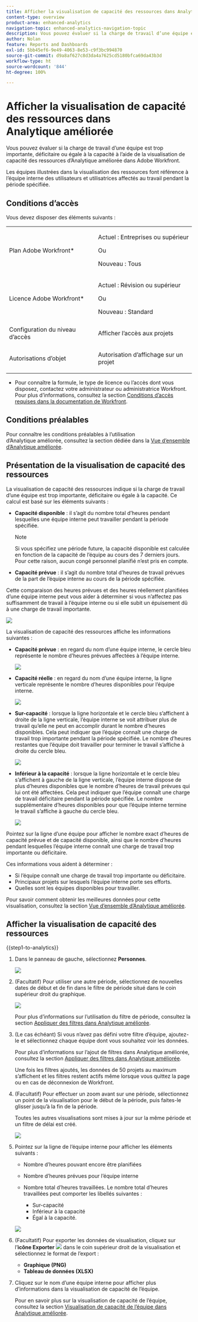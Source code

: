 ```yaml
---
title: Afficher la visualisation de capacité des ressources dans Analytique améliorée
content-type: overview
product-area: enhanced-analytics
navigation-topic: enhanced-analytics-navigation-topic
description: Vous pouvez évaluer si la charge de travail d’une équipe est trop importante, déficitaire ou égale à la capacité à l’aide de la visualisation de capacité des ressources d’Analytique améliorée dans Adobe Workfront.
author: Nolan
feature: Reports and Dashboards
exl-id: 5bb45ef6-9e49-4063-8e53-c9f3bc994870
source-git-commit: d9a8af627c8d3da4a7625cd5180bfca69da43b3d
workflow-type: ht
source-wordcount: '844'
ht-degree: 100%

---
```


# Afficher la visualisation de capacité des ressources dans Analytique améliorée

<!--Audited: 01/2024-->

Vous pouvez évaluer si la charge de travail d’une équipe est trop importante, déficitaire ou égale à la capacité à l’aide de la visualisation de capacité des ressources d’Analytique améliorée dans Adobe Workfront.

Les équipes illustrées dans la visualisation des ressources font référence à l’équipe interne des utilisateurs et utilisatrices affectés au travail pendant la période spécifiée.

## Conditions d’accès

Vous devez disposer des éléments suivants :

<table style="table-layout:auto"> 
 <col> 
 <col> 
 <tbody> 
  <tr> 
   <td>Plan Adobe Workfront</a>*</td> 
   <td> <p>Actuel : Entreprises ou supérieur</p>
   Ou
   <p>Nouveau : Tous</p>
    </td> 
  </tr> 
  <tr> 
   <td>Licence Adobe Workfront*</td> 
   <td> <p>Actuel : Révision ou supérieur</p>
   Ou
   <p>Nouveau : Standard</p> </td> 
  </tr> 
  <tr> 
   <td role="rowheader">Configuration du niveau d’accès</td> 
   <td> <p>Afficher l’accès aux projets</p></td> 
  </tr> 
  <tr> 
   <td role="rowheader">Autorisations d’objet</td> 
   <td> <p>Autorisation d’affichage sur un projet</p>  </td> 
  </tr> 
 </tbody> 
</table>

* Pour connaître la formule, le type de licence ou l’accès dont vous disposez, contactez votre administrateur ou administratrice Workfront. Pour plus d’informations, consultez la section [Conditions d’accès requises dans la documentation de Workfront](/help/quicksilver/administration-and-setup/add-users/access-levels-and-object-permissions/access-level-requirements-in-documentation.md).

## Conditions préalables

Pour connaître les conditions préalables à l’utilisation d’Analytique améliorée, consultez la section dédiée dans la [Vue d’ensemble d’Analytique améliorée](../enhanced-analytics/enhanced-analytics-overview.md).

## Présentation de la visualisation de capacité des ressources

La visualisation de capacité des ressources indique si la charge de travail d’une équipe est trop importante, déficitaire ou égale à la capacité. Ce calcul est basé sur les éléments suivants :

* **Capacité disponible** : il s’agit du nombre total d’heures pendant lesquelles une équipe interne peut travailler pendant la période spécifiée.

  >[!NOTE]
  >
  >Si vous spécifiez une période future, la capacité disponible est calculée en fonction de la capacité de l’équipe au cours des 7 derniers jours. Pour cette raison, aucun congé personnel planifié n’est pris en compte.

* **Capacité prévue** : il s’agit du nombre total d’heures de travail prévues de la part de l’équipe interne au cours de la période spécifiée.

Cette comparaison des heures prévues et des heures réellement planifiées d’une équipe interne peut vous aider à déterminer si vous n’affectez pas suffisamment de travail à l’équipe interne ou si elle subit un épuisement dû à une charge de travail importante.

![](assets/resource-capacity-350x110.png)

La visualisation de capacité des ressources affiche les informations suivantes :

* **Capacité prévue** : en regard du nom d’une équipe interne, le cercle bleu représente le nombre d’heures prévues affectées à l’équipe interne.

  ![](assets/resource-capacity-blue-circle.png)

* **Capacité réelle** : en regard du nom d’une équipe interne, la ligne verticale représente le nombre d’heures disponibles pour l’équipe interne.

  ![](assets/resource-capacity-vertical-line.png)

* **Sur-capacité** : lorsque la ligne horizontale et le cercle bleu s’affichent à droite de la ligne verticale, l’équipe interne se voit attribuer plus de travail qu’elle ne peut en accomplir durant le nombre d’heures disponibles. Cela peut indiquer que l’équipe connaît une charge de travail trop importante pendant la période spécifiée. Le nombre d’heures restantes que l’équipe doit travailler pour terminer le travail s’affiche à droite du cercle bleu.

  ![](assets/resource-capacity-over-capacity.png)

* **Inférieur à la capacité** : lorsque la ligne horizontale et le cercle bleu s’affichent à gauche de la ligne verticale, l’équipe interne dispose de plus d’heures disponibles que le nombre d’heures de travail prévues qui lui ont été affectées. Cela peut indiquer que l’équipe connaît une charge de travail déficitaire pendant la période spécifiée. Le nombre supplémentaire d’heures disponibles pour que l’équipe interne termine le travail s’affiche à gauche du cercle bleu.

  ![](assets/resource-capacity-under-capacity.png)

Pointez sur la ligne d’une équipe pour afficher le nombre exact d’heures de capacité prévue et de capacité disponible, ainsi que le nombre d’heures pendant lesquelles l’équipe interne connaît une charge de travail trop importante ou déficitaire.

Ces informations vous aident à déterminer :

* Si l’équipe connaît une charge de travail trop importante ou déficitaire.
* Principaux projets sur lesquels l’équipe interne porte ses efforts.
* Quelles sont les équipes disponibles pour travailler.

Pour savoir comment obtenir les meilleures données pour cette visualisation, consultez la section [Vue d’ensemble d’Analytique améliorée](../enhanced-analytics/enhanced-analytics-overview.md).

## Afficher la visualisation de capacité des ressources

{{step1-to-analytics}}

1. Dans le panneau de gauche, sélectionnez **Personnes**.

   ![](assets/people-area-cropped-qs-350x276.png)

1. (Facultatif) Pour utiliser une autre période, sélectionnez de nouvelles dates de début et de fin dans le filtre de période situé dans le coin supérieur droit du graphique.

   ![](assets/filters-select-date-range-350x344.png)

   Pour plus d’informations sur l’utilisation du filtre de période, consultez la section [Appliquer des filtres dans Analytique améliorée](../enhanced-analytics/use-enhanced-analytics-filters.md).

1. (Le cas échéant) Si vous n’avez pas défini votre filtre d’équipe, ajoutez-le et sélectionnez chaque équipe dont vous souhaitez voir les données.

   Pour plus d’informations sur l’ajout de filtres dans Analytique améliorée, consultez la section [Appliquer des filtres dans Analytique améliorée](../enhanced-analytics/use-enhanced-analytics-filters.md).

   Une fois les filtres ajoutés, les données de 50 projets au maximum s’affichent et les filtres restent actifs même lorsque vous quittez la page ou en cas de déconnexion de Workfront.

1. (Facultatif) Pour effectuer un zoom avant sur une période, sélectionnez un point de la visualisation pour le début de la période, puis faites-le glisser jusqu’à la fin de la période.

   Toutes les autres visualisations sont mises à jour sur la même période et un filtre de délai est créé.

   ![](assets/timeframe-filter-350x220.png)

1. Pointez sur la ligne de l’équipe interne pour afficher les éléments suivants :

   * Nombre d’heures pouvant encore être planifiées
   * Nombre d’heures prévues pour l’équipe interne
   * Nombre total d’heures travaillées. Le nombre total d’heures travaillées peut comporter les libellés suivantes :

      * Sur-capacité
      * Inférieur à la capacité
      * Égal à la capacité.

   ![](assets/resource-capacity-capacity-pop-up-350x213.png)

1. (Facultatif) Pour exporter les données de visualisation, cliquez sur l’**icône Exporter** ![](assets/export.png) dans le coin supérieur droit de la visualisation et sélectionnez le format de l’export :

   * **Graphique (PNG)**
   * **Tableau de données (XLSX)**

1. Cliquez sur le nom d’une équipe interne pour afficher plus d’informations dans la visualisation de capacité de l’équipe.

   Pour en savoir plus sur la visualisation de capacité de l’équipe, consultez la section [Visualisation de capacité de l’équipe dans Analytique améliorée](../enhanced-analytics/team-capacity-overview.md).


